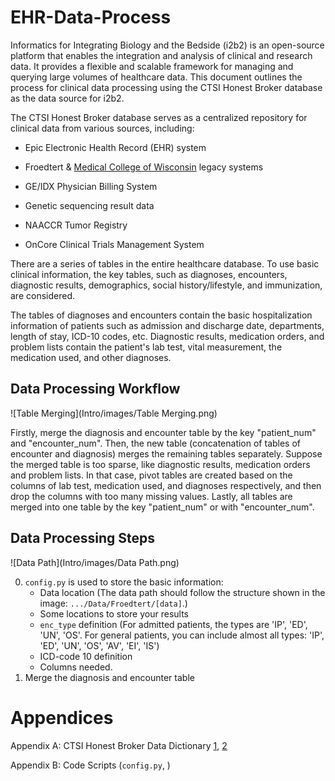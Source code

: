 # EHR-Data-Process

Informatics for Integrating Biology and the Bedside (i2b2) is an open-source platform that enables the integration and analysis of clinical and research data. It provides a flexible and scalable framework for managing and querying large volumes of healthcare data. This document outlines the process for clinical data processing using the CTSI Honest Broker database as the data source for i2b2.

The CTSI Honest Broker database serves as a centralized repository for clinical data from various sources, including:

- Epic Electronic Health Record (EHR) system

- Froedtert & [Medical College of Wisconsin]((https://www.mcw.edu/)) legacy systems

- GE/IDX Physician Billing System

- Genetic sequencing result data

- NAACCR Tumor Registry

- OnCore Clinical Trials Management System

  

There are a series of tables in the entire healthcare database. To use basic clinical information, the key tables, such as diagnoses, encounters, diagnostic results, demographics, social history/lifestyle, and immunization, are considered.

The tables of diagnoses and encounters contain the basic hospitalization information of patients such as admission and discharge date, departments, length of stay, ICD-10 codes, etc. Diagnostic results, medication orders, and problem lists contain the patient's lab test, vital measurement, the medication used, and other diagnoses.

## Data Processing Workflow
![Table Merging](Intro/images/Table Merging.png)

Firstly, merge the diagnosis and encounter table by the key "patient_num" and "encounter_num". Then, the new table (concatenation of tables of encounter and diagnosis) merges the remaining tables separately. Suppose the merged table is too sparse, like diagnostic results, medication orders and problem lists. In that case, pivot tables are created based on the columns of lab test, medication used, and diagnoses respectively, and then drop the columns with too many missing values. Lastly, all tables are merged into one table by the key "patient_num" or with "encounter_num".

## Data Processing Steps

![Data Path](Intro/images/Data Path.png)

0. `config.py` is used to store the basic information:
   - Data location (The data path should follow the structure shown in the image: `.../Data/Froedtert/[data]`.)
   - Some locations to store your results
   - `enc_type` definition (For admitted patients, the types are 'IP', 'ED', 'UN', 'OS'. For general patients, you can include almost all types: 'IP', 'ED', 'UN', 'OS', 'AV', 'EI', 'IS')
   - ICD-code 10 definition
   - Columns needed.
1. Merge the diagnosis and encounter table







# Appendices

Appendix A: CTSI Honest Broker Data Dictionary [1](https://ctsi.mcw.edu/ctri/resources/bmi-links/), [2](https://ctsi.mcw.edu/images/sites/37/CTSI-Honest-Broker-Data-Dictionary.pdf)

Appendix B: Code Scripts (`config.py`, )
